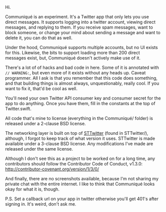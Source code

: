 Hi.

Communiqué is an experiment. It's a Twitter app that only lets you use direct messages. It supports logging into a twitter account, viewing direct messages, and replying to them. If you receive spam messages, want to block someone, or change your mind about sending a message and want to delete it, you can do that as well. 

Under the hood, Communiqué supports multiple accounts, but no UI exists for this. Likewise, the bits to support loading more than 200 direct messages exist, but, Communiqué doesn't actively make use of it.

There's a lot of of hacks and bad code in here. Some of it is annotated with `// WARNING:`, but even more of it exists without any heads up. Caveat programmer. All I ask is that you remember that this code does something, and that building things is almost always, unquestionably, really cool. If you want to fix it, that'd be cool as well.

You'll need your own Twitter API consumer key and consumer secret for the app to do anything. Once you have them, fill in the constants at the top of Twitter.swift.

All code that's mine to license (everything in the Communiqué/ folder) is released under a 2-clause BSD license.

The networking layer is built on top of [STTwitter](https://github.com/nst/STTwitter) (found in STTwitter/), although, I forgot to keep track of what version it uses. STTwitter is made available under a 3-clause BSD license. Any modifications I've made are released under the same license.

Although I don't see this as a project to be worked on for a long time, any contributors should follow the Contributor Code of Conduct, v1.3.0: http://contributor-covenant.org/version/1/3/0/

And finally, there are no screenshots available, because I'm not sharing my private chat with the entire internet. I like to think that Communiqué looks okay for what it is, though.

P.S. Set a callback url on your app in twitter otherwise you'll get 401's after signing in. It's weird, don't ask me.
